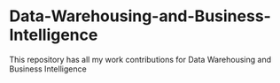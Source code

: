 # Data-Warehousing-and-Business-Intelligence
This repository has all my work contributions for Data Warehousing and Business Intelligence
